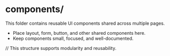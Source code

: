 # components/

This folder contains reusable UI components shared across multiple pages.

- Place layout, form, button, and other shared components here.
- Keep components small, focused, and well-documented.

// This structure supports modularity and reusability. 